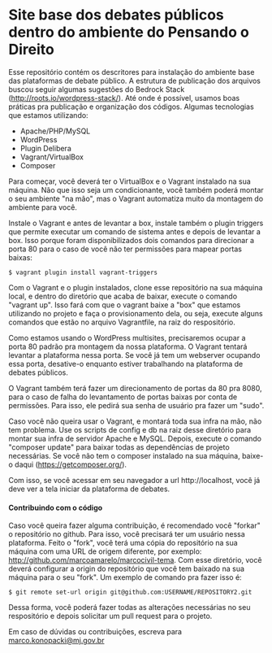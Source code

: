 Site base dos debates públicos dentro do ambiente do Pensando o Direito
===================

Esse repositório contém os descritores para instalação do ambiente base das plataformas de debate público. A estrutura de publicação dos arquivos buscou seguir algumas sugestões do Bedrock Stack (http://roots.io/wordpress-stack/). Até onde é possível, usamos boas práticas pra publicação e organização dos códigos. Algumas tecnologias que estamos utilizando:

* Apache/PHP/MySQL
* WordPress
* Plugin Delibera
* Vagrant/VirtualBox
* Composer

Para começar, você deverá ter o VirtualBox e o Vagrant instalado na sua máquina. Não que isso seja um condicionante, você também poderá montar o seu ambiente "na mão", mas o Vagrant automatiza muito da montagem do ambiente para você.

Instale o Vagrant e antes de levantar a box, instale também o plugin triggers que permite executar um comando de sistema antes e depois de levantar a box. Isso porque foram disponibilizados dois comandos para direcionar a porta 80 para o caso de você não ter permissões para mapear portas baixas:

```
$ vagrant plugin install vagrant-triggers
```

Com o Vagrant e o plugin instalados, clone esse repositório na sua máquina local, e dentro do diretório que acaba de baixar, execute o comando "vagrant up". Isso fará com que o vagrant baixe a "box" que estamos utilizando no projeto e faça o provisionamento dela, ou seja, execute alguns comandos que estão no arquivo Vagrantfile, na raiz do respositório.

Como estamos usando o WordPress multisites, precisaremos ocupar a porta 80 padrão pra montagem da nossa plataforma. O Vagrant tentará levantar a plataforma nessa porta. Se você já tem um webserver ocupando essa porta, desative-o enquanto estiver trabalhando na plataforma de debates públicos.

O Vagrant também terá fazer um direcionamento de portas da 80 pra 8080, para o caso de falha do levantamento de portas baixas por conta de permissões. Para isso, ele pedirá sua senha de usuário pra fazer um "sudo".

Caso você não queira usar o Vagrant, e montará toda sua infra na mão, não tem problema. Use os scripts de config e db na raiz desse diretório para montar sua infra de servidor Apache e MySQL. Depois, execute o comando "composer update" para baixar todas as dependências de projeto necessárias. Se você não tem o composer instalado na sua máquina, baixe-o daqui (https://getcomposer.org/).

Com isso, se você acessar em seu navegador a url http://localhost, você já deve ver a tela iniciar da plataforma de debates.

<h4>Contribuindo com o código</h4>

Caso você queira fazer alguma contribuição, é recomendado você "forkar" o repositório no github. Para isso, você precisará ter um usuário nessa plataforma. Feito o "fork", você terá uma cópia do repositório na sua máquina com uma URL de origem diferente, por exemplo: http://github.com/marcoamarelo/marcocivil-tema. Com esse diretório, você deverá configurar a origin do repositório que você tem baixado na sua máquina para o seu "fork". Um exemplo de comando pra fazer isso é:

```
$ git remote set-url origin git@github.com:USERNAME/REPOSITORY2.git
```

Dessa forma, você poderá fazer todas as alterações necessárias no seu respositório e depois solicitar um pull request para o projeto.

Em caso de dúvidas ou contribuições, escreva para marco.konopacki@mj.gov.br
